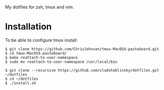 My dotfiles for zsh, tmux and vim.

Installation
============

To be able to configure tmux install:
```shell
$ git clone https://github.com/ChrisJohnsen/tmux-MacOSX-pasteboard.git
$ cd tmux-MacOSX-pasteboard/
$ make reattach-to-user-namespace
$ sudo mv reattach-to-user-namespace /usr/local/bin
```

```shell
$ git clone --recursive https://github.com/vladshablinsky/dotfiles.git ~/dotfiles
$ cd ~/dotfiles
$ ./install.sh
```
